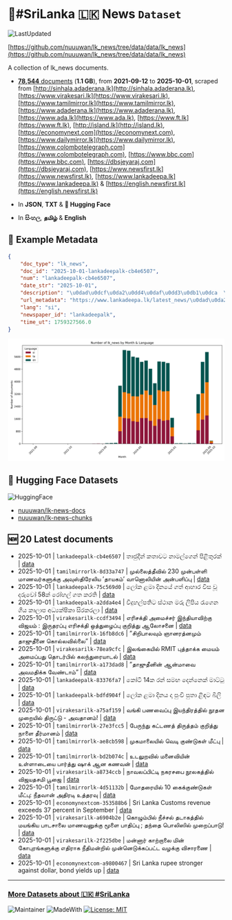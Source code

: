 # 📄#SriLanka 🇱🇰 News `Dataset`

![LastUpdated](https://img.shields.io/badge/last_updated-2025--10--01_20:21:49-green)

[https://github.com/nuuuwan/lk_news/tree/data/data/lk_news](https://github.com/nuuuwan/lk_news/tree/data/data/lk_news)

A collection of lk_news documents.

- [**78,544** documents](https://github.com/nuuuwan/lk_news/tree/data/data/lk_news) (**1.1 GB**), from **2021-09-12** to **2025-10-01**, scraped from [http://sinhala.adaderana.lk](http://sinhala.adaderana.lk), [https://www.virakesari.lk](https://www.virakesari.lk), [https://www.tamilmirror.lk](https://www.tamilmirror.lk), [https://www.adaderana.lk](https://www.adaderana.lk), [https://www.ada.lk](https://www.ada.lk), [https://www.ft.lk](https://www.ft.lk), [http://island.lk](http://island.lk), [https://economynext.com](https://economynext.com), [https://www.dailymirror.lk](https://www.dailymirror.lk), [https://www.colombotelegraph.com](https://www.colombotelegraph.com), [https://www.bbc.com](https://www.bbc.com), [https://dbsjeyaraj.com](https://dbsjeyaraj.com), [https://www.newsfirst.lk](https://www.newsfirst.lk), [https://www.lankadeepa.lk](https://www.lankadeepa.lk) & [https://english.newsfirst.lk](https://english.newsfirst.lk)

- In **JSON**, **TXT** & **🤗 Hugging Face**

- In **සිංහල**, **தமிழ்** & **English**

## 📝 Example Metadata

```json
{
    "doc_type": "lk_news",
    "doc_id": "2025-10-01-lankadeepalk-cb4e6507",
    "num": "lankadeepalk-cb4e6507",
    "date_str": "2025-10-01",
    "description": "\u0dad\u0dcf\u0da2\u0dd4\u0daf\u0dd3\u0db1\u0dca  \u0d9a\u0dad\u0dcf\u0dc0\u0da7 \u0db1\u0dcf\u0db8\u0dbd\u0dca\u0d9c\u0dd9\u0db1\u0dca \u0db4\u0dd2\u0dc5\u0dd2\u0dad\u0dd4\u0dbb\u0d9a\u0dca",
    "url_metadata": "https://www.lankadeepa.lk/latest_news/\u0dad\u0da2\u0daf\u0db1-\u0d9a\u0dad\u0dc0\u0da7-\u0db1\u0db8\u0dbd\u0d9c\u0db1-\u0db4\u0dc5\u0dad\u0dbb\u0d9a/1-680596",
    "lang": "si",
    "newspaper_id": "lankadeepalk",
    "time_ut": 1759327566.0
}
```

![Chart](https://raw.githubusercontent.com/nuuuwan/lk_news/refs/heads/data/data/lk_news/docs_by_month_and_lang.png)

## 🤗 Hugging Face Datasets

![HuggingFace](https://img.shields.io/badge/-HuggingFace-FDEE21?style=for-the-badge&logo=HuggingFace)

- [nuuuwan/lk-news-docs](https://huggingface.co/datasets/nuuuwan/lk-news-docs)
- [nuuuwan/lk-news-chunks](https://huggingface.co/datasets/nuuuwan/lk-news-chunks)

## 🆕 20 Latest documents

- 2025-10-01 | `lankadeepalk-cb4e6507` | තාජුදීන්  කතාවට නාමල්ගෙන් පිළිතුරක් | [data](https://github.com/nuuuwan/lk_news/tree/data/data/lk_news/2020s/2025/2025-10-01-lankadeepalk-cb4e6507)
- 2025-10-01 | `tamilmirrorlk-8d33a747` | முல்லைத்தீவில் 230 முன்பள்ளி மாணவர்களுக்கு அவுஸ்திரேலிய ’தாயகம்’ வானொலியின் அன்பளிப்பு | [data](https://github.com/nuuuwan/lk_news/tree/data/data/lk_news/2020s/2025/2025-10-01-tamilmirrorlk-8d33a747)
- 2025-10-01 | `lankadeepalk-75c569d0` | ලෝක ළමා දිනයේ ගත් ආහාර විස වූ දරුවෝ 58ක් රෝහල් ගත කරති | [data](https://github.com/nuuuwan/lk_news/tree/data/data/lk_news/2020s/2025/2025-10-01-lankadeepalk-75c569d0)
- 2025-10-01 | `lankadeepalk-a2dda4e4` | විදුහල්පතිට ස්ථාන මරු ලිපිය රැගෙන ගිය කාලාප අධ්‍යක්ෂිකා සිරකරලා | [data](https://github.com/nuuuwan/lk_news/tree/data/data/lk_news/2020s/2025/2025-10-01-lankadeepalk-a2dda4e4)
- 2025-10-01 | `virakesarilk-ccdf3494` | எரிசக்தி அமைச்சர் இந்தியாவிற்கு விஜயம் : இருதரப்பு எரிசக்தி ஒத்துழைப்பு குறித்து ஆலோசனை | [data](https://github.com/nuuuwan/lk_news/tree/data/data/lk_news/2020s/2025/2025-10-01-virakesarilk-ccdf3494)
- 2025-10-01 | `tamilmirrorlk-16fb8dc6` | ”சிறிபாலவும் ஞானரத்னமும் தாஜுதீனை கொல்லவில்லை” | [data](https://github.com/nuuuwan/lk_news/tree/data/data/lk_news/2020s/2025/2025-10-01-tamilmirrorlk-16fb8dc6)
- 2025-10-01 | `virakesarilk-78ea9cfc` | இலங்கையில் RMIT புத்தாக்க மையம் அமைப்பது தொடர்பில் கலந்துரையாடல் | [data](https://github.com/nuuuwan/lk_news/tree/data/data/lk_news/2020s/2025/2025-10-01-virakesarilk-78ea9cfc)
- 2025-10-01 | `tamilmirrorlk-a173dad8` | ”தாஜுதீனின் ஆன்மாவை அவமதிக்க வேண்டாம்” | [data](https://github.com/nuuuwan/lk_news/tree/data/data/lk_news/2020s/2025/2025-10-01-tamilmirrorlk-a173dad8)
- 2025-10-01 | `lankadeepalk-83376fa7` | කෝටි 14ක රන් සමඟ දෙන්නෙක් මාට්ටු | [data](https://github.com/nuuuwan/lk_news/tree/data/data/lk_news/2020s/2025/2025-10-01-lankadeepalk-83376fa7)
- 2025-10-01 | `lankadeepalk-bdfd904f` | ලෝක ළමා දිනය දා පුංචි පුතා ළිඳට බිලි | [data](https://github.com/nuuuwan/lk_news/tree/data/data/lk_news/2020s/2025/2025-10-01-lankadeepalk-bdfd904f)
- 2025-10-01 | `virakesarilk-a75af159` | வங்கி பணவைப்பு இயந்திரத்தில் நூதன முறையில் திருட்டு - அவதானம்! | [data](https://github.com/nuuuwan/lk_news/tree/data/data/lk_news/2020s/2025/2025-10-01-virakesarilk-a75af159)
- 2025-10-01 | `tamilmirrorlk-27e3fcc5` | பேருந்து கட்டணத் திருத்தம் குறித்து நாளை தீர்மானம் | [data](https://github.com/nuuuwan/lk_news/tree/data/data/lk_news/2020s/2025/2025-10-01-tamilmirrorlk-27e3fcc5)
- 2025-10-01 | `tamilmirrorlk-ae8cb598` | முகமாலையில் வெடி குண்டுகள் மீட்பு | [data](https://github.com/nuuuwan/lk_news/tree/data/data/lk_news/2020s/2025/2025-10-01-tamilmirrorlk-ae8cb598)
- 2025-10-01 | `tamilmirrorlk-bd2b074c` | உடலுறவில் மனைவியின் உள்ளாடையை பார்த்து ஷாக் ஆன கணவன் | [data](https://github.com/nuuuwan/lk_news/tree/data/data/lk_news/2020s/2025/2025-10-01-tamilmirrorlk-bd2b074c)
- 2025-10-01 | `virakesarilk-a8734ccb` | நாவலப்பிட்டி நகரசபை நூலகத்தில் விஜயதசமி பூஜை | [data](https://github.com/nuuuwan/lk_news/tree/data/data/lk_news/2020s/2025/2025-10-01-virakesarilk-a8734ccb)
- 2025-10-01 | `tamilmirrorlk-4d51132b` | மோதரையில் 10 கைக்குண்டுகள் மீட்பு: நீதவான் அதிரடி உத்தரவு | [data](https://github.com/nuuuwan/lk_news/tree/data/data/lk_news/2020s/2025/2025-10-01-tamilmirrorlk-4d51132b)
- 2025-10-01 | `economynextcom-353588b6` | Sri Lanka Customs revenue exceeds 37 percent in September | [data](https://github.com/nuuuwan/lk_news/tree/data/data/lk_news/2020s/2025/2025-10-01-economynextcom-353588b6)
- 2025-10-01 | `virakesarilk-a6904b2e` | கொழும்பில் நீச்சல் தடாகத்தில் மயங்கிய பாடசாலை மாணவனுக்கு மூளை பாதிப்பு ; தந்தை பொலிஸில் முறைப்பாடு! | [data](https://github.com/nuuuwan/lk_news/tree/data/data/lk_news/2020s/2025/2025-10-01-virakesarilk-a6904b2e)
- 2025-10-01 | `virakesarilk-2f225dbe` | மன்னார் காற்றாலை மின் கோபுரங்களுக்கு எதிராக நீதிமன்றில் முன்னெடுக்கப்பட்ட வழக்கு விசாரணை | [data](https://github.com/nuuuwan/lk_news/tree/data/data/lk_news/2020s/2025/2025-10-01-virakesarilk-2f225dbe)
- 2025-10-01 | `economynextcom-a9800467` | Sri Lanka rupee stronger against dollar, bond yields up | [data](https://github.com/nuuuwan/lk_news/tree/data/data/lk_news/2020s/2025/2025-10-01-economynextcom-a9800467)

---

### [More Datasets about 🇱🇰 #SriLanka](https://github.com/nuuuwan/lk_datasets)

![Maintainer](https://img.shields.io/badge/maintainer-nuuuwan-red)
![MadeWith](https://img.shields.io/badge/made_with-python-blue)
[![License: MIT](https://img.shields.io/badge/License-MIT-yellow.svg)](https://opensource.org/licenses/MIT)
